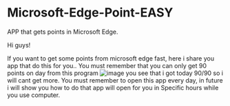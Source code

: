 # Microsoft-Edge-Point-EASY
APP that gets points in Microsoft Edge.

Hi guys!

If you want to get some points from microsoft edge fast, here i share you app that do this for you.. You must remember that you can only get 90 points on day from this program ![image](https://user-images.githubusercontent.com/116718014/215337317-17cfd3c2-d77a-495f-b4e7-8d0fee6ad2cf.png) you see that i got today 90/90 so i will cant get more. You must remember to open this app every day, in future i will show you how to do that app will open for you in Specific hours while you use computer.


